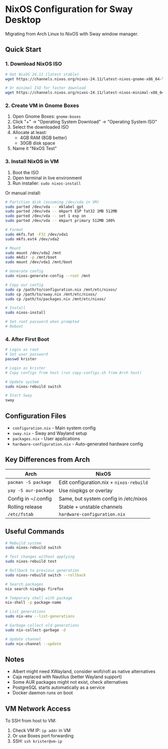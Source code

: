 # NixOS Configuration for Sway Desktop

Migrating from Arch Linux to NixOS with Sway window manager.

## Quick Start

### 1. Download NixOS ISO
```bash
# Get NixOS 24.11 (latest stable)
wget https://channels.nixos.org/nixos-24.11/latest-nixos-gnome-x86_64-linux.iso

# Or minimal ISO for faster download
wget https://channels.nixos.org/nixos-24.11/latest-nixos-minimal-x86_64-linux.iso
```

### 2. Create VM in Gnome Boxes
1. Open Gnome Boxes: `gnome-boxes`
2. Click "+" → "Operating System Download" → "Operating System ISO"
3. Select the downloaded ISO
4. Allocate at least:
   - 4GB RAM (8GB better)
   - 30GB disk space
5. Name it "NixOS Test"

### 3. Install NixOS in VM
1. Boot the ISO
2. Open terminal in live environment
3. Run installer: `sudo nixos-install`

Or manual install:
```bash
# Partition disk (assuming /dev/vda in VM)
sudo parted /dev/vda -- mklabel gpt
sudo parted /dev/vda -- mkpart ESP fat32 1MB 512MB
sudo parted /dev/vda -- set 1 esp on
sudo parted /dev/vda -- mkpart primary 512MB 100%

# Format
sudo mkfs.fat -F32 /dev/vda1
sudo mkfs.ext4 /dev/vda2

# Mount
sudo mount /dev/vda2 /mnt
sudo mkdir -p /mnt/boot
sudo mount /dev/vda1 /mnt/boot

# Generate config
sudo nixos-generate-config --root /mnt

# Copy our config
sudo cp /path/to/configuration.nix /mnt/etc/nixos/
sudo cp /path/to/sway.nix /mnt/etc/nixos/
sudo cp /path/to/packages.nix /mnt/etc/nixos/

# Install
sudo nixos-install

# Set root password when prompted
# Reboot
```

### 4. After First Boot
```bash
# Login as root
# Set user password
passwd krister

# Login as krister
# Copy configs from host (run copy-configs.sh from Arch host)

# Update system
sudo nixos-rebuild switch

# Start Sway
sway
```

## Configuration Files

- `configuration.nix` - Main system config
- `sway.nix` - Sway and Wayland setup
- `packages.nix` - User applications
- `hardware-configuration.nix` - Auto-generated hardware config

## Key Differences from Arch

| Arch | NixOS |
|------|-------|
| `pacman -S package` | Edit configuration.nix + `nixos-rebuild` |
| `yay -S aur-package` | Use nixpkgs or overlay |
| Config in ~/.config | Same, but system config in /etc/nixos |
| Rolling release | Stable + unstable channels |
| `/etc/fstab` | `hardware-configuration.nix` |

## Useful Commands

```bash
# Rebuild system
sudo nixos-rebuild switch

# Test changes without applying
sudo nixos-rebuild test

# Rollback to previous generation
sudo nixos-rebuild switch --rollback

# Search packages
nix search nixpkgs firefox

# Temporary shell with package
nix-shell -p package-name

# List generations
sudo nix-env --list-generations

# Garbage collect old generations
sudo nix-collect-garbage -d

# Update channel
sudo nix-channel --update
```

## Notes

- Albert might need XWayland, consider wofi/rofi as native alternatives
- Caja replaced with Nautilus (better Wayland support)
- Some AUR packages might not exist, check alternatives
- PostgreSQL starts automatically as a service
- Docker daemon runs on boot

## VM Network Access

To SSH from host to VM:
1. Check VM IP: `ip addr` in VM
2. Or use Boxes port forwarding
3. SSH: `ssh krister@vm-ip`